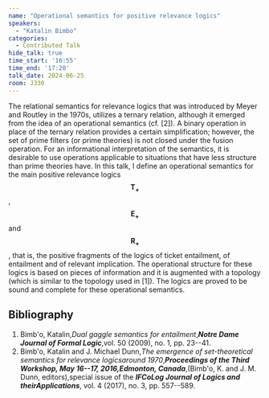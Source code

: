 ```yaml
---
name: "Operational semantics for positive relevance logics"
speakers:
  - "Katalin Bimbo"
categories:
  - Contributed Talk
hide_talk: true
time_start: '16:55'
time_end: '17:20'
talk_date: 2024-06-25
room: J330
---
```







The relational semantics for relevance logics that was introduced by Meyer 
and Routley in the 1970s, utilizes a ternary relation, although it emerged 
from the idea of an operational semantics (cf. [2]).  A binary operation 
in place of the ternary relation provides a certain simplification; however, 
the set of prime filters (or prime theories) is not closed under the fusion 
operation.  For an informational interpretation of the semantics, it is 
desirable to use operations applicable to situations that have less structure
than prime theories have.  In this talk, I define an operational semantics 
for the main positive relevance logics $$\mathbf{T_+}$$, $$\mathbf{E_+}$$ and 
$$\mathbf{R_+}$$, that is, the positive fragments of the logics of ticket 
entailment, of entailment and of relevant implication.  The operational 
structure for these logics is based on pieces of information and it is 
augmented with a topology (which is similar to the topology used in [1]). 
The logics are proved to be sound and complete for these operational 
semantics.

## Bibliography


1. Bimb'o, Katalin,_Dual gaggle semantics for entailment_,**_Notre Dame Journal of Formal Logic_**,vol. 50 (2009), no. 1, pp. 23--41.
2. Bimb'o, Katalin and J. Michael Dunn,_The emergence of set-theoretical semantics for relevance logicsaround 1970_,**_Proceedings of the Third Workshop, May 16--17, 2016,Edmonton, Canada_**,(Bimb\'o, K. and J. M. Dunn, editors),special issue of the **_IFCoLog Journal of Logics and theirApplications_**, vol. 4 (2017), no. 3, pp. 557--589.






